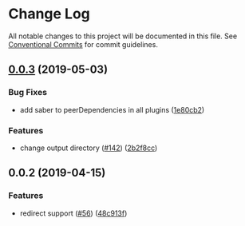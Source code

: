 # Change Log

All notable changes to this project will be documented in this file.
See [Conventional Commits](https://conventionalcommits.org) for commit guidelines.

## [0.0.3](https://github.com/egoist/saber/compare/saber-plugin-meta-redirect@0.0.2...saber-plugin-meta-redirect@0.0.3) (2019-05-03)

### Bug Fixes

- add saber to peerDependencies in all plugins ([1e80cb2](https://github.com/egoist/saber/commit/1e80cb2))

### Features

- change output directory ([#142](https://github.com/egoist/saber/issues/142)) ([2b2f8cc](https://github.com/egoist/saber/commit/2b2f8cc))

## 0.0.2 (2019-04-15)

### Features

- redirect support ([#56](https://github.com/egoist/saber/issues/56)) ([48c913f](https://github.com/egoist/saber/commit/48c913f))
